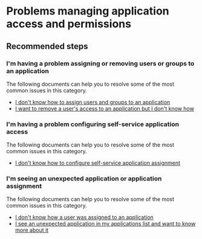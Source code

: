 <properties
  pageTitle="Problems managing application access and permissions"
  description="Problems managing application access and permissions"
  service="microsoft.aad"
  resource="Microsoft_AAD_IAM"
  authors="asteen"
  selfHelpType="generic"
  supportTopicIds="32570263"
  productPesIds="14785"
  cloudEnvironments="public"
 />

# Problems managing application access and permissions

## **Recommended steps**

### I'm having a problem assigning or removing users or groups to an application

The following documents can help you to resolve some of the most common issues in this category.

  * [I don't know how to assign users and groups to an application](https://docs.microsoft.com/azure/active-directory/application-access-assignment-how-to-add-assignment/?WT.mc_id=UI_AAD_Enterprise_Apps_Support_L2_Overview)
  * [I want to remove a user's access to an application but I don't know how](https://docs.microsoft.com/azure/active-directory/application-access-assignment-how-to-remove-assignment/?WT.mc_id=UI_AAD_Enterprise_Apps_Support_L2_Overview)

### I'm having a problem configuring self-service application access

The following documents can help you to resolve some of the most common issues in this category.

  * [I don't know how to configure self-service application assignment](https://docs.microsoft.com/azure/active-directory/application-access-self-service-how-to/?WT.mc_id=UI_AAD_Enterprise_Apps_Support_L2_Overview)

### I'm seeing an unexpected application or application assignment

The following documents can help you to resolve some of the most common issues in this category.

  * [I don't know how a user was assigned to an application](https://docs.microsoft.com/azure/active-directory/application-access-unexpected-user-assignment/?WT.mc_id=UI_AAD_Enterprise_Apps_Support_L2_Overview)
  * [I see an unexpected application in my applications list and want to know more about it](https://docs.microsoft.com/azure/active-directory/application-access-unexpected-application/?WT.mc_id=UI_AAD_Enterprise_Apps_Support_L2_Overview)

